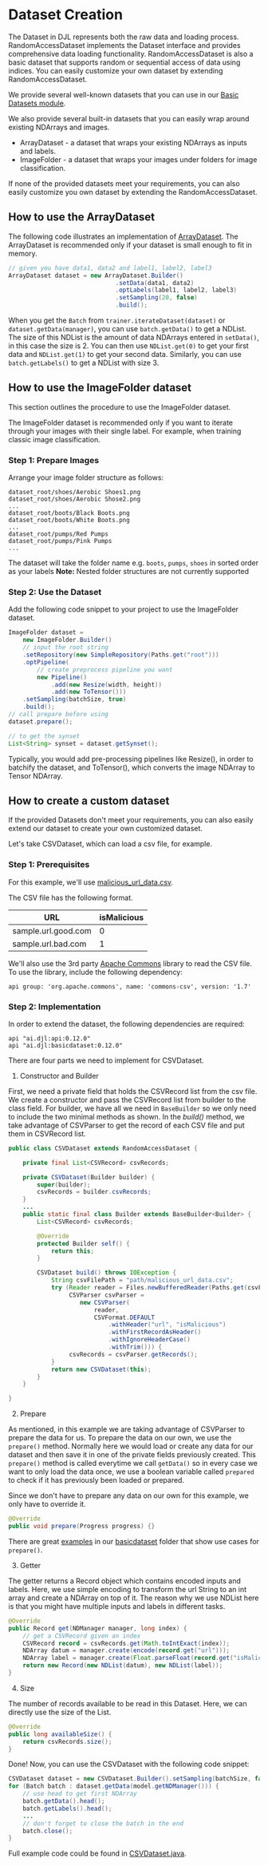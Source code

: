 # Dataset Creation

The Dataset in DJL represents both the raw data and loading process.
RandomAccessDataset implements the Dataset interface and provides comprehensive data loading functionality.
RandomAccessDataset is also a basic dataset that supports random or sequential access of data using indices.
You can easily customize your own dataset by extending RandomAccessDataset.

We provide several well-known datasets that you can use in our [Basic Datasets module](https://javadoc.io/doc/ai.djl/basicdataset/latest/index.html).

We also provide several built-in datasets that you can easily wrap around existing NDArrays and images.

- ArrayDataset - a dataset that wraps your existing NDArrays as inputs and labels.
- ImageFolder - a dataset that wraps your images under folders for image classification.

If none of the provided datasets meet your requirements, you can also easily customize you own dataset by extending
the RandomAccessDataset.

## How to use the ArrayDataset

The following code illustrates an implementation of [ArrayDataset](https://javadoc.io/doc/ai.djl/api/latest/ai/djl/training/dataset/ArrayDataset.html).
The ArrayDataset is recommended only if your dataset is small enough to fit in memory.

```java
// given you have data1, data2 and label1, label2, label3
ArrayDataset dataset = new ArrayDataset.Builder()
                              .setData(data1, data2)
                              .optLabels(label1, label2, label3)
                              .setSampling(20, false)
                              .build();

```

When you get the `Batch` from `trainer.iterateDataset(dataset)` or `dataset.getData(manager)`,
you can use ``batch.getData()`` to get a NDList. The size of this NDList is the amount of data NDArrays 
entered in `setData()`, in this case the size is 2. You can then use `NDList.get(0)` to get your first 
data and `NDList.get(1)` to get your second data.
Similarly, you can use `batch.getLabels()` to get a NDList with size 3.

## How to use the ImageFolder dataset

This section outlines the procedure to use the ImageFolder dataset.

The ImageFolder dataset is recommended only if you want to iterate through your images with their single label. For example, when training classic image classification.

### Step 1: Prepare Images
Arrange your image folder structure as follows:

```
dataset_root/shoes/Aerobic Shoes1.png
dataset_root/shoes/Aerobic Shose2.png
...
dataset_root/boots/Black Boots.png
dataset_root/boots/White Boots.png
...
dataset_root/pumps/Red Pumps
dataset_root/pumps/Pink Pumps
...
```

The dataset will take the folder name e.g. `boots`, `pumps`, `shoes` in sorted order as your labels
**Note:** Nested folder structures are not currently supported

### Step 2: Use the Dataset
Add the following code snippet to your project to use the ImageFolder dataset.

```java
ImageFolder dataset =
    new ImageFolder.Builder()
    // input the root string
    .setRepository(new SimpleRepository(Paths.get("root")))
    .optPipeline(
        // create preprocess pipeline you want
        new Pipeline()
            .add(new Resize(width, height))
            .add(new ToTensor()))
    .setSampling(batchSize, true)
    .build();
// call prepare before using
dataset.prepare();

// to get the synset
List<String> synset = dataset.getSynset();
```

Typically, you would add pre-processing pipelines like Resize(), in order to batchify the dataset, and ToTensor(), which converts the image NDArray to Tensor NDArray.

## How to create a custom dataset

If the provided Datasets don't meet your requirements, you can also easily extend our dataset to create your own customized dataset.

Let's take CSVDataset, which can load a csv file, for example.

### Step 1: Prerequisites
For this example, we'll use [malicious_url_data.csv](https://github.com/incertum/cyber-matrix-ai/blob/master/Malicious-URL-Detection-Deep-Learning/data/url_data_mega_deep_learning.csv).

The CSV file has the following format.

| URL      | isMalicious |
| ----------- | ----------- |
| sample.url.good.com | 0 |
| sample.url.bad.com | 1  |

We'll also use the 3rd party [Apache Commons](https://commons.apache.org/) library to read the CSV file. To use the library, include the following dependency:

```
api group: 'org.apache.commons', name: 'commons-csv', version: '1.7'
```

### Step 2: Implementation
In order to extend the dataset, the following dependencies are required:

```
api "ai.djl:api:0.12.0"
api "ai.djl:basicdataset:0.12.0"
```

There are four parts we need to implement for CSVDataset.

1. Constructor and Builder

First, we need a private field that holds the CSVRecord list from the csv file.
We create a constructor and pass the CSVRecord list from builder to the class field.
For builder, we have all we need in `BaseBuilder` so we only need to include the two minimal methods as shown.
In the *build()* method, we take advantage of CSVParser to get the record of each CSV file and put them in CSVRecord list.

```java
public class CSVDataset extends RandomAccessDataset {

    private final List<CSVRecord> csvRecords;

    private CSVDataset(Builder builder) {
        super(builder);
        csvRecords = builder.csvRecords;
    }
    ...
    public static final class Builder extends BaseBuilder<Builder> {
        List<CSVRecord> csvRecords;

        @Override
        protected Builder self() {
            return this;
        }

        CSVDataset build() throws IOException {
            String csvFilePath = "path/malicious_url_data.csv";
            try (Reader reader = Files.newBufferedReader(Paths.get(csvFilePath));
                 CSVParser csvParser =
                    new CSVParser(
                        reader,
                        CSVFormat.DEFAULT
                            .withHeader("url", "isMalicious")
                            .withFirstRecordAsHeader()
                            .withIgnoreHeaderCase()
                            .withTrim())) {
                 csvRecords = csvParser.getRecords();
            }
            return new CSVDataset(this);
        }
    }

}
```

2. Prepare

As mentioned, in this example we are taking advantage of CSVParser to prepare the data for us. To prepare
the data on our own, we use the `prepare()` method. Normally here we would load or create any data 
for our dataset and then save it in one of the private fields previously created. This `prepare()` method
is called everytime we call `getData()` so in every case we want to only load the data once, we use a 
boolean variable called `prepared` to check if it has previously been loaded or prepared.

Since we don't have to prepare any data on our own for this example, we only have to override it.

```java
@Override
public void prepare(Progress progress) {}
```

There are great [examples](https://github.com/deepjavalibrary/djl/blob/master/basicdataset/src/main/java/ai/djl/basicdataset/nlp/AmazonReview.java)
in our [basicdataset](https://github.com/deepjavalibrary/djl/blob/master/basicdataset/src/main/java/ai/djl/basicdataset)
folder that show use cases for `prepare()`.



3. Getter

The getter returns a Record object which contains encoded inputs and labels.
Here, we use simple encoding to transform the url String to an int array and create a NDArray on top of it.
The reason why we use NDList here is that you might have multiple inputs and labels in different tasks.

```java
@Override
public Record get(NDManager manager, long index) {
    // get a CSVRecord given an index
    CSVRecord record = csvRecords.get(Math.toIntExact(index));
    NDArray datum = manager.create(encode(record.get("url")));
    NDArray label = manager.create(Float.parseFloat(record.get("isMalicious")));
    return new Record(new NDList(datum), new NDList(label));
}
```

4. Size

The number of records available to be read in this Dataset.
Here, we can directly use the size of the List<CSVRecord>.

```java
@Override
public long availableSize() {
    return csvRecords.size();
}
```

Done!
Now, you can use the CSVDataset with the following code snippet:

```java
CSVDataset dataset = new CSVDataset.Builder().setSampling(batchSize, false).build();
for (Batch batch : dataset.getData(model.getNDManager())) {
    // use head to get first NDArray
    batch.getData().head();
    batch.getLabels().head();
    ...
    // don't forget to close the batch in the end
    batch.close();
}
```

Full example code could be found in [CSVDataset.java](https://github.com/deepjavalibrary/djl/blob/master/docs/development/CSVDataset.java).
